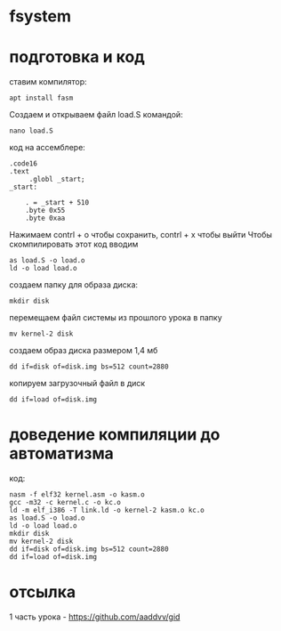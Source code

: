 # fsystem
# подготовка и код

ставим компилятор:

    apt install fasm

Создаем и открываем файл load.S командой:

    nano load.S

код на ассемблере:

    .code16
    .text
         .globl _start;
    _start:
        
        . = _start + 510
        .byte 0x55
        .byte 0xaa
        

Нажимаем contrl + o чтобы сохранить, contrl + x чтобы выйти
Чтобы скомпилировать этот код вводим 

    as load.S -o load.o
    ld -o load load.o
    
создаем папку для образа диска:

    mkdir disk
    
перемещаем файл системы из прошлого урока в папку

    mv kernel-2 disk
    
создаем образ диска размером 1,4 мб

    dd if=disk of=disk.img bs=512 count=2880
    
копируем загрузочный файл в диск

    dd if=load of=disk.img
    
# доведение компиляции до автоматизма

код:

    nasm -f elf32 kernel.asm -o kasm.o
    gcc -m32 -c kernel.c -o kc.o
    ld -m elf_i386 -T link.ld -o kernel-2 kasm.o kc.o
    as load.S -o load.o
    ld -o load load.o
    mkdir disk
    mv kernel-2 disk
    dd if=disk of=disk.img bs=512 count=2880
    dd if=load of=disk.img

# отсылка

1 часть урока - https://github.com/aaddvv/gid
    
